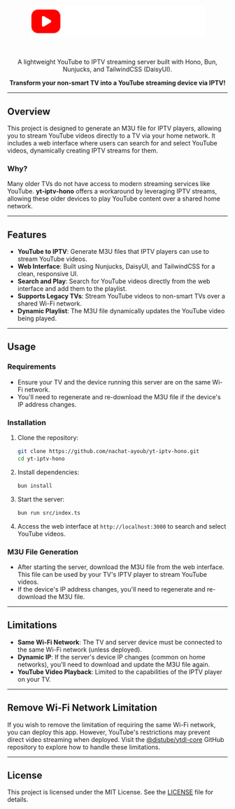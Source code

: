 <p align="center">
  <img src="/src/public/logo.svg" alt="yt-iptv-hono" width="400" />
</p>

<br>

<p align="center">
  A lightweight YouTube to IPTV streaming server built with Hono, Bun, Nunjucks, and TailwindCSS (DaisyUI). 
</p>

<p align="center">
  <strong>Transform your non-smart TV into a YouTube streaming device via IPTV!</strong>
</p>

---

## Overview

This project is designed to generate an M3U file for IPTV players, allowing you to stream YouTube videos directly to a TV via your home network. It includes a web interface where users can search for and select YouTube videos, dynamically creating IPTV streams for them.

### Why?

Many older TVs do not have access to modern streaming services like YouTube. **yt-iptv-hono** offers a workaround by leveraging IPTV streams, allowing these older devices to play YouTube content over a shared home network.

---

## Features

- **YouTube to IPTV**: Generate M3U files that IPTV players can use to stream YouTube videos.
- **Web Interface**: Built using Nunjucks, DaisyUI, and TailwindCSS for a clean, responsive UI.
- **Search and Play**: Search for YouTube videos directly from the web interface and add them to the playlist.
- **Supports Legacy TVs**: Stream YouTube videos to non-smart TVs over a shared Wi-Fi network.
- **Dynamic Playlist**: The M3U file dynamically updates the YouTube video being played.

---

## Usage

### Requirements
- Ensure your TV and the device running this server are on the same Wi-Fi network.
- You'll need to regenerate and re-download the M3U file if the device's IP address changes.

### Installation

1. Clone the repository:
    ```bash
    git clone https://github.com/nachat-ayoub/yt-iptv-hono.git
    cd yt-iptv-hono
    ```

2. Install dependencies:
    ```bash
    bun install
    ```

3. Start the server:
    ```bash
    bun run src/index.ts
    ```

4. Access the web interface at `http://localhost:3000` to search and select YouTube videos.

### M3U File Generation

- After starting the server, download the M3U file from the web interface. This file can be used by your TV's IPTV player to stream YouTube videos.
- If the device's IP address changes, you'll need to regenerate and re-download the M3U file.

---

## Limitations

- **Same Wi-Fi Network**: The TV and server device must be connected to the same Wi-Fi network (unless deployed).
- **Dynamic IP**: If the server's device IP changes (common on home networks), you'll need to download and update the M3U file again.
- **YouTube Video Playback**: Limited to the capabilities of the IPTV player on your TV.

---

## Remove Wi-Fi Network Limitation

If you wish to remove the limitation of requiring the same Wi-Fi network, you can deploy this app. However, YouTube's restrictions may prevent direct video streaming when deployed. Visit the [@distube/ytdl-core](https://github.com/distubejs/ytdl-core) GitHub repository to explore how to handle these limitations.

---

## License

This project is licensed under the MIT License. See the [LICENSE](./LICENSE) file for details.
